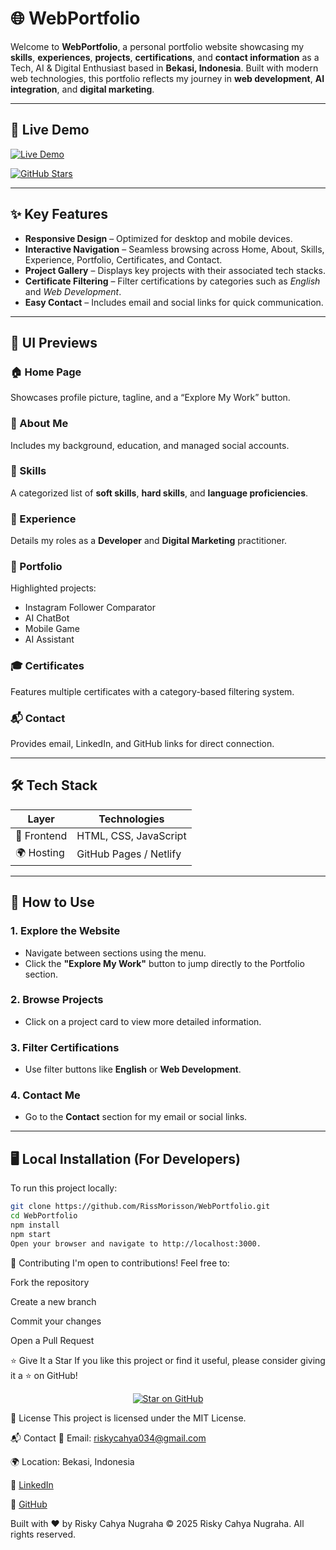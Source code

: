 # 🌐 WebPortfolio

Welcome to **WebPortfolio**, a personal portfolio website showcasing my **skills**, **experiences**, **projects**, **certifications**, and **contact information** as a Tech, AI & Digital Enthusiast based in **Bekasi, Indonesia**. Built with modern web technologies, this portfolio reflects my journey in **web development**, **AI integration**, and **digital marketing**.

---

## 🚀 Live Demo

[![Live Demo](https://img.shields.io/badge/Live_Demo-WebPortfolio-blue?style=for-the-badge&logo=github)](https://RissMorisson.github.io/WebPortofolio/)

[![GitHub Stars](https://img.shields.io/github/stars/RissMorisson/WebPortofolio?style=social)](https://github.com/RissMorisson/WebPortofolio/stargazers)

---

## ✨ Key Features

- **Responsive Design** – Optimized for desktop and mobile devices.
- **Interactive Navigation** – Seamless browsing across Home, About, Skills, Experience, Portfolio, Certificates, and Contact.
- **Project Gallery** – Displays key projects with their associated tech stacks.
- **Certificate Filtering** – Filter certifications by categories such as *English* and *Web Development*.
- **Easy Contact** – Includes email and social links for quick communication.

---

## 📸 UI Previews

### 🏠 Home Page  
Showcases profile picture, tagline, and a “Explore My Work” button.

### 👤 About Me  
Includes my background, education, and managed social accounts.

### 🧠 Skills  
A categorized list of **soft skills**, **hard skills**, and **language proficiencies**.

### 💼 Experience  
Details my roles as a **Developer** and **Digital Marketing** practitioner.

### 📁 Portfolio  
Highlighted projects:
- Instagram Follower Comparator  
- AI ChatBot  
- Mobile Game  
- AI Assistant  

### 🎓 Certificates  
Features multiple certificates with a category-based filtering system.

### 📬 Contact  
Provides email, LinkedIn, and GitHub links for direct connection.

---

## 🛠️ Tech Stack

| Layer        | Technologies                |
|--------------|-----------------------------|
| 🎨 Frontend   | HTML, CSS, JavaScript       |
| 🌍 Hosting    | GitHub Pages / Netlify      |

---

## 📖 How to Use

### 1. Explore the Website
- Navigate between sections using the menu.
- Click the **"Explore My Work"** button to jump directly to the Portfolio section.

### 2. Browse Projects
- Click on a project card to view more detailed information.

### 3. Filter Certifications
- Use filter buttons like **English** or **Web Development**.

### 4. Contact Me
- Go to the **Contact** section for my email or social links.

---

## 🖥️ Local Installation (For Developers)

To run this project locally:

```bash
git clone https://github.com/RissMorisson/WebPortfolio.git
cd WebPortfolio
npm install
npm start
Open your browser and navigate to http://localhost:3000.
```

🤝 Contributing
I'm open to contributions!
Feel free to:

Fork the repository

Create a new branch

Commit your changes

Open a Pull Request

⭐ Give It a Star
If you like this project or find it useful, please consider giving it a ⭐ on GitHub!

<p align="center"> <a href="https://github.com/RissMorisson/WebPortofolio/stargazers" target="_blank"> <img src="https://img.shields.io/github/stars/RissMorisson/WebPortofolio?style=social" alt="Star on GitHub"> </a> </p>
📄 License
This project is licensed under the MIT License.

📬 Contact
📧 Email: riskycahya034@gmail.com

🌍 Location: Bekasi, Indonesia

🔗 [LinkedIn](https://linkedin.com/in/riskycahyanugraha)

🔗 [GitHub](https://github.com/RissMorisson)

Built with ❤️ by Risky Cahya Nugraha
© 2025 Risky Cahya Nugraha. All rights reserved.
